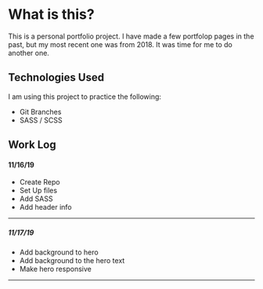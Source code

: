 # What is this?

This is a personal portfolio project. I have made a few portfolop pages in the past, but my most recent one was from 2018. It was time for me to do another one.

## Technologies Used

I am using this project to practice the following:

- Git Branches
- SASS / SCSS

## Work Log

#### 11/16/19

- Create Repo
- Set Up files
- Add SASS
- Add header info

---

##### 11/17/19

- Add background to hero
- Add background to the hero text
- Make hero responsive

---
